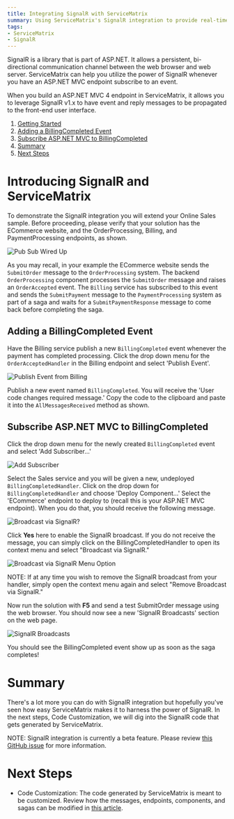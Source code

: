 ```yaml
---
title: Integrating SignalR with ServiceMatrix 
summary: Using ServiceMatrix's SignalR integration to provide real-time communication with the browser.
tags:
- ServiceMatrix
- SignalR
---
```


SignalR is a library that is part of ASP.NET. It allows a persistent, bi-directional communication channel between the web browser and web server. ServiceMatrix can help you utilize the power of SignalR whenever you have an ASP.NET MVC endpoint subscribe to an event.

When you build an ASP.NET MVC 4 endpoint in ServiceMatrix, it allows you to leverage SignalR v1.x to have event and reply messages to be propagated to the front-end user interface.

1.  [Getting Started](#introducing-signalr-and-servicematrix)
2.  [Adding a BillingCompleted Event](#adding-a-billingcompleted-event)
3.  [Subscribe ASP.NET MVC to BillingCompleted](#subscribe-aspnet-mvc-to-billingcompleted)
4.  [Summary](#summary)
5.  [Next Steps](#next-steps)

# Introducing SignalR and ServiceMatrix

To demonstrate the SignalR integration you will extend your Online Sales sample.  Before proceeding, please verify that your solution has the ECommerce website, and the OrderProcessing, Billing, and PaymentProcessing endpoints, as shown. 

![Pub Sub Wired Up](images/servicematrix-signalr-before-wired.png)

As you may recall, in your example the ECommerce website sends the `SubmitOrder` message to the `OrderProcessing` system.  The backend `OrderProcessing` component processes the `SubmitOrder` message and raises an `OrderAccepted` event.  The `Billing` service has subscribed to this event and sends the `SubmitPayment` message to the `PaymentProcessing` system as part of a saga and waits for a `SubmitPaymentResponse` message to come back before completing the saga.

## Adding a BillingCompleted Event

Have the Billing service publish a new `BillingCompleted` event whenever the payment has completed processing. Click the drop down menu for the `OrderAcceptedHandler` in the Billing endpoint and select 'Publish Event'.

![Publish Event from Billing](images/servicematrix-signalr-publishevent.png)

Publish a new event named `BillingCompleted`. You will receive the 'User code changes required message.' Copy the code to the clipboard and paste it into the `AllMessagesReceived` method as shown.

<!-- import ServiceMatrix.OnlineSales.Billing.OrderAcceptedHandler.AllMessagesReceived.signalr -->

## Subscribe ASP.NET MVC to BillingCompleted

Click the drop down menu for the newly created `BillingCompleted` event and select 'Add Subscriber...'

![Add Subscriber](images/servicematrix-signalr-addsubscriber.png)

Select the Sales service and you will be given a new, undeployed `BillingCompletedHandler`. Click on the drop down for `BillingCompletedHandler` and choose 'Deploy Component...' Select the 'ECommerce' endpoint to deploy to (recall this is your ASP.NET MVC endpoint). When you do that, you should receive the following message.

![Broadcast via SignalR?](images/servicematrix-signalr-broadcast.png)

Click **Yes** here to enable the SignalR broadcast. If you do not receive the message, you can simply click on the BillingCompletedHandler to open its context menu and select "Broadcast via SignalR."

![Broadcast via SignalR Menu Option](images/servicematrix-signalr-broadcast-menu.png)

NOTE: If at any time you wish to remove the SignalR broadcast from your handler, simply open the context menu again and select "Remove Broadcast via SignalR."

Now run the solution with **F5** and send a test SubmitOrder message using the web browser. You should now see a new 'SignalR Broadcasts' section on the web page.

![SignalR Broadcasts](images/servicematrix-signalr-broadcasts.png)

You should see the BillingCompleted event show up as soon as the saga completes!

# Summary

There's a lot more you can do with SignalR integration but hopefully you've seen how easy ServiceMatrix makes it to harness the power of SignalR. In the next steps, Code Customization, we will dig into the SignalR code that gets generated by ServiceMatrix.

NOTE: SignalR integration is currently a beta feature. Please review [this GitHub issue](https://github.com/Particular/ServiceMatrix/issues/417) for more information.

# Next Steps
* Code Customization: The code generated by ServiceMatrix is meant to be customized. Review how the messages, endpoints, components, and sagas can be modified in [this article](customizing-extending "Using the ServiceMatrix Code").